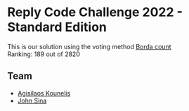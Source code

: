 # Reply Code Challenge 2022 - Standard Edition

This is our solution using the voting method [Borda count](https://en.wikipedia.org/wiki/Borda_count)<br>
Ranking: 189 out of 2820


## Team
* [Agisilaos Kounelis](https://github.com/kounelisagis)
* [John Sina](https://github.com/IoannisSina)
